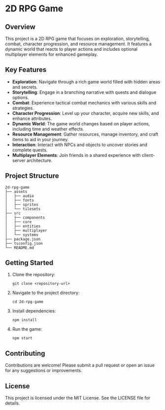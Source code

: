 # 2D RPG Game

## Overview
This project is a 2D RPG game that focuses on exploration, storytelling, combat, character progression, and resource management. It features a dynamic world that reacts to player actions and includes optional multiplayer elements for enhanced gameplay.

## Key Features
- **Exploration**: Navigate through a rich game world filled with hidden areas and secrets.
- **Storytelling**: Engage in a branching narrative with quests and dialogue options.
- **Combat**: Experience tactical combat mechanics with various skills and strategies.
- **Character Progression**: Level up your character, acquire new skills, and enhance attributes.
- **Dynamic World**: The game world changes based on player actions, including time and weather effects.
- **Resource Management**: Gather resources, manage inventory, and craft items to aid in your journey.
- **Interaction**: Interact with NPCs and objects to uncover stories and complete quests.
- **Multiplayer Elements**: Join friends in a shared experience with client-server architecture.

## Project Structure
```
2d-rpg-game
├── assets
│   ├── audio
│   ├── fonts
│   ├── sprites
│   └── tilesets
├── src
│   ├── components
│   ├── core
│   ├── entities
│   ├── multiplayer
│   └── systems
├── package.json
├── tsconfig.json
└── README.md
```

## Getting Started
1. Clone the repository:
   ```
   git clone <repository-url>
   ```
2. Navigate to the project directory:
   ```
   cd 2d-rpg-game
   ```
3. Install dependencies:
   ```
   npm install
   ```
4. Run the game:
   ```
   npm start
   ```

## Contributing
Contributions are welcome! Please submit a pull request or open an issue for any suggestions or improvements.

## License
This project is licensed under the MIT License. See the LICENSE file for details.